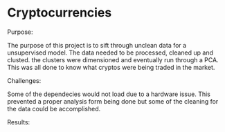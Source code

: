 # Cryptocurrencies

Purpose:

The purpose of this project is to sift through unclean data for a unsupervised model. The data needed to be processed, cleaned up and clusted. the clusters were dimensioned and eventually run through a PCA. This was all done to know what cryptos were being traded in the market. 

Challenges:

Some of the dependecies would not load due to a hardware issue. This prevented a proper analysis form being done but some of the cleaning for the data could be accomplished. 

Results:

